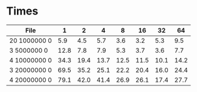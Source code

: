 # Times

| File          | 1    | 2    | 4    | 8    | 16   | 32   | 64   |
|---------------|------|------|------|------|------|------|------|
| 20 1000000  0 | 5.9  | 4.5  | 5.7  | 3.6  | 3.2  | 5.3  | 9.5  |
| 3  5000000  0 | 12.8 | 7.8  | 7.9  | 5.3  | 3.7  | 3.6  | 7.7  |
| 4  10000000 0 | 34.3 | 19.4 | 13.7 | 12.5 | 11.5 | 10.1 | 14.2 |
| 3  20000000 0 | 69.5 | 35.2 | 25.1 | 22.2 | 20.4 | 16.0 | 24.4 |
| 4  20000000 0 | 79.1 | 42.0 | 41.4 | 26.9 | 26.1 | 17.4 | 27.7 |
